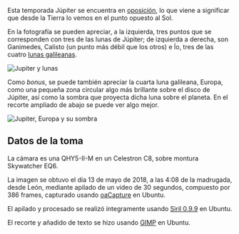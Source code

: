 <!--
.. title: Júpiter
.. slug: jupiter-180513
.. date: 2018-05-31 18:18:43 UTC+02:00
.. tags: jupiter,planeta
.. category: astronomia
.. link: 
.. description: 
.. type: text
-->

Esta temporada Júpiter se encuentra en [oposición](https://es.wikipedia.org/wiki/Oposici%C3%B3n_(astronom%C3%ADa)), lo que viene a significar que desde la Tierra lo vemos en el punto opuesto al Sol.

En la fotografía se pueden apreciar, a la izquierda, tres puntos que se corresponden con tres de las lunas de Júpiter; de izquierda a derecha, son Ganimedes, Calisto (un punto más débil que los otros) e Ío, tres de las cuatro [lunas galileanas](https://es.wikipedia.org/wiki/Sat%C3%A9lite_galileano).

![Jupiter y lunas](/jupiter.jpeg)

Como *bonus*, se puede también apreciar la cuarta luna galileana, Europa, como una pequeña zona circular algo más brillante sobre el disco de Júpiter, así como la sombra que proyecta dicha luna sobre el planeta. En el recorte ampliado de abajo se puede ver algo mejor.

![Jupiter, Europa y su sombra](/jupiter_disc.jpeg)


## Datos de la toma

La cámara es una QHY5-II-M en un Celestron C8, sobre montura Skywatcher EQ6.

La imagen se obtuvo el día 13 de mayo de 2018, a las 4:08 de la madrugada, desde León, mediante apilado de un video de 30 segundos, compuesto por 386 frames, capturado usando [oaCapture](https://www.openastroproject.org/oacapture/) en Ubuntu.

El apilado y procesado se realizó íntegramente usando [Siril 0.9.9](https://free-astro.org/index.php/Siril) en Ubuntu.

El recorte y añadido de texto se hizo usando [GIMP](https://www.gimp.org/) en Ubuntu.

